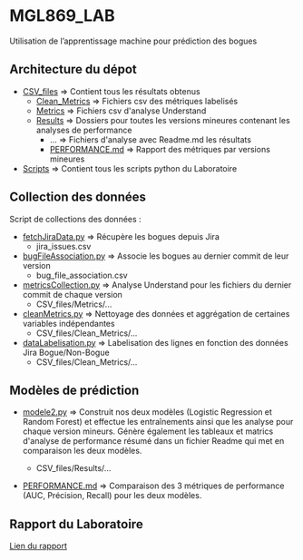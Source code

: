 # MGL869_LAB
Utilisation de l’apprentissage machine pour prédiction des bogues

## Architecture du dépot
- [CSV_files](https://github.com/GregPtto/MGL869_LAB/tree/main/CSV_files) => Contient tous les résultats obtenus
    - [Clean_Metrics](https://github.com/GregPtto/MGL869_LAB/tree/main/CSV_files/Clean_Metrics) => Fichiers csv des métriques labelisés
    - [Metrics](https://github.com/GregPtto/MGL869_LAB/tree/main/CSV_files/Metrics) => Fichiers csv d'analyse Understand
    - [Results](https://github.com/GregPtto/MGL869_LAB/tree/main/CSV_files/Results) => Dossiers pour toutes les versions mineures contenant les analyses de performance
        - ... => Fichiers d'analyse avec Readme.md les résultats 
        - [PERFORMANCE.md](https://github.com/GregPtto/MGL869_LAB/tree/main/CSV_files/Results/PERFORMANCE.md) => Rapport des métriques par versions mineures
- [Scripts](https://github.com/GregPtto/MGL869_LAB/tree/main/Scripts) => Contient tous les scripts python du Laboratoire

## Collection des données
Script de collections des données :
- [fetchJiraData.py](https://github.com/GregPtto/MGL869_LAB/blob/main/Scripts/fetchJiraData.py) => Récupère les bogues depuis Jira
    - jira_issues.csv
- [bugFileAssociation.py](https://github.com/GregPtto/MGL869_LAB/blob/main/Scripts/bugFileAssociation.py) => Associe les bogues au dernier commit de leur version
    - bug_file_association.csv
- [metricsCollection.py](https://github.com/GregPtto/MGL869_LAB/blob/main/Scripts/metricsCollection.py) => Analyse Understand pour les fichiers du dernier commit de chaque version
    - CSV_files/Metrics/...
- [cleanMetrics.py](https://github.com/GregPtto/MGL869_LAB/blob/main/Scripts/cleanMetrics.py) => Nettoyage des données et aggrégation de certaines variables indépendantes
    - CSV_files/Clean_Metrics/...
- [dataLabelisation.py](https://github.com/GregPtto/MGL869_LAB/blob/main/Scripts/dataLabelisation.py) => Labelisation des lignes en fonction des données Jira Bogue/Non-Bogue
    - CSV_files/Clean_Metrics/...

## Modèles de prédiction

- [modele2.py](https://github.com/GregPtto/MGL869_LAB/tree/main/Script/modele2.py) => Construit nos deux modèles (Logistic Regression et Random Forest) et effectue les entraînements ainsi que les analyse pour chaque version mineurs. Génère également les tableaux et matrics d'analyse de performance résumé dans un fichier Readme qui met en comparaison les deux modèles.
    - CSV_files/Results/...

- [PERFORMANCE.md](https://github.com/GregPtto/MGL869_LAB/tree/main/CSV_files/Results/PERFORMANCE.md) => Comparaison des 3 métriques de performance (AUC, Précision, Recall) pour les deux modèles.

## Rapport du Laboratoire
[Lien du rapport](https://etsmtl365-my.sharepoint.com/:w:/r/personal/gregory_pititto_1_ens_etsmtl_ca/Documents/MGL899-LAB-Rapport.docx?d=w8efb0f1954a64386858b572e90b4d18a&csf=1&web=1&e=0KeAcU)